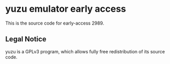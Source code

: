 yuzu emulator early access
=============

This is the source code for early-access 2989.

## Legal Notice

yuzu is a GPLv3 program, which allows fully free redistribution of its source code.